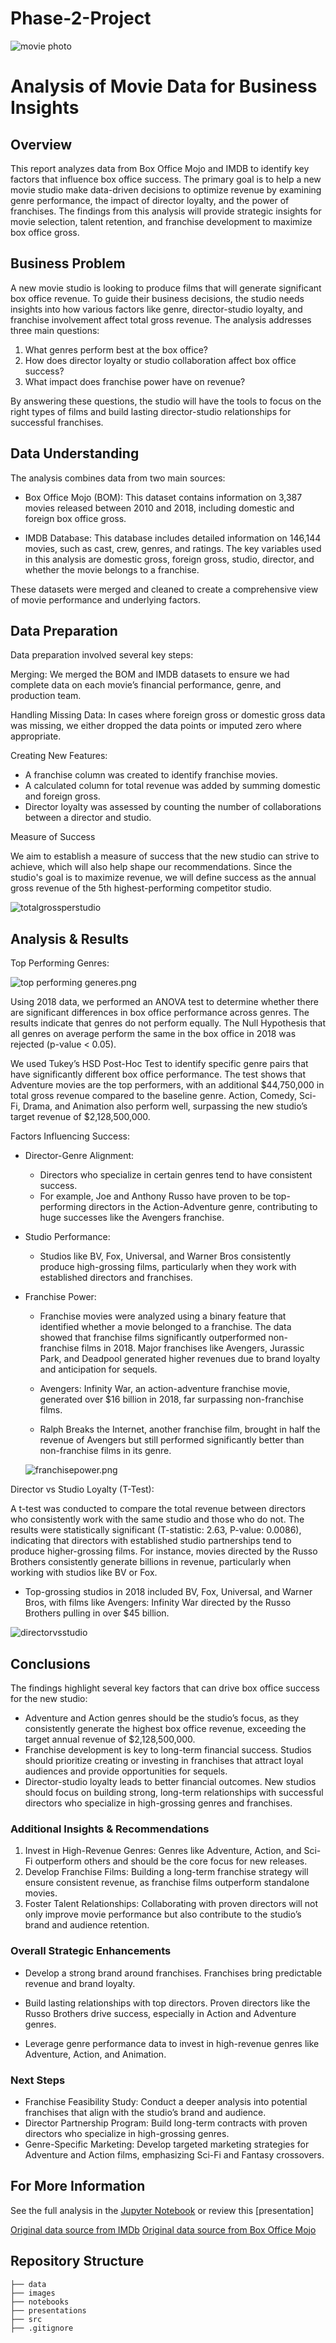
# Phase-2-Project
![movie photo](<images/premium_photo-1661675440353-6a6019c95bc7.jpeg>)
# Analysis of Movie Data for Business Insights

## Overview
This report analyzes data from Box Office Mojo and IMDB to identify key factors that influence box office success. The primary goal is to help a new movie studio make data-driven decisions to optimize revenue by examining genre performance, the impact of director loyalty, and the power of franchises. The findings from this analysis will provide strategic insights for movie selection, talent retention, and franchise development to maximize box office gross.

## Business Problem 
A new movie studio is looking to produce films that will generate significant box office revenue. To guide their business decisions, the studio needs insights into how various factors like genre, director-studio loyalty, and franchise involvement affect total gross revenue. The analysis addresses three main questions:

  1. What genres perform best at the box office?
  2. How does director loyalty or studio collaboration affect box office success?
  3. What impact does franchise power have on revenue?

By answering these questions, the studio will have the tools to focus on the right types of films and build lasting director-studio relationships for successful franchises.

## Data Understanding 
The analysis combines data from two main sources:

- Box Office Mojo (BOM): This dataset contains information on 3,387 movies released between 2010 and 2018, including domestic and foreign box office gross.

- IMDB Database: This database includes detailed information on 146,144 movies, such as cast, crew, genres, and ratings. The key variables used in this analysis are domestic gross, foreign gross, studio, director, and whether the movie belongs to a franchise.

These datasets were merged and cleaned to create a comprehensive view of movie performance and underlying factors.

## Data Preparation
Data preparation involved several key steps:

Merging: We merged the BOM and IMDB datasets to ensure we had complete data on each movie’s financial performance, genre, and production team.

Handling Missing Data: In cases where foreign gross or domestic gross data was missing, we either dropped the data points or imputed zero where appropriate.

Creating New Features:

- A franchise column was created to identify franchise movies.
- A calculated column for total revenue was added by summing domestic and foreign gross.
- Director loyalty was assessed by counting the number of collaborations between a director and studio.

Measure of Success

We aim to establish a measure of success that the new studio can strive to achieve, which will also help shape our recommendations. Since the studio's goal is to maximize revenue, we will define success as the annual gross revenue of the 5th highest-performing competitor studio.

 ![totalgrossperstudio](<images/total gross per studio.png>)   

## Analysis & Results
Top Performing Genres:

![top performing generes.png](<images/top performing generes.png>)

Using 2018 data, we performed an ANOVA test to determine whether there are significant differences in box office performance across genres. The results indicate that genres do not perform equally. The Null Hypothesis that all genres on average perform the same in the box office in 2018 was rejected (p-value < 0.05).

We used Tukey’s HSD Post-Hoc Test to identify specific genre pairs that have significantly different box office performance. The test shows that Adventure movies are the top performers, with an additional $44,750,000 in total gross revenue compared to the baseline genre. Action, Comedy, Sci-Fi, Drama, and Animation also perform well, surpassing the new studio’s target revenue of $2,128,500,000.
  
Factors Influencing Success:
- Director-Genre Alignment: 
   - Directors who specialize in certain genres tend to have consistent success.
   - For example, Joe and Anthony Russo have proven to be top-performing directors in the Action-Adventure genre, contributing to huge successes like the Avengers franchise.
  
- Studio Performance:
   - Studios like BV, Fox, Universal, and Warner Bros consistently produce high-grossing films, particularly when they work with established directors and franchises.

- Franchise Power:
   - Franchise movies were analyzed using a binary feature that identified whether a movie belonged to a franchise. The data showed that franchise films significantly outperformed non-franchise films in 2018. Major franchises like Avengers, Jurassic Park, and Deadpool generated higher revenues due to brand loyalty and anticipation for sequels.

   - Avengers: Infinity War, an action-adventure franchise movie, generated over $16 billion in 2018, far surpassing non-franchise films.
   - Ralph Breaks the Internet, another franchise film, brought in half the revenue of Avengers but still performed significantly better than non-franchise films in its genre.

  ![franchisepower.png](<images/franchisepower.png>)
   
Director vs Studio Loyalty (T-Test):

A t-test was conducted to compare the total revenue between directors who consistently work with the same studio and those who do not. The results were statistically significant (T-statistic: 2.63, P-value: 0.0086), indicating that directors with established studio partnerships tend to produce higher-grossing films. For instance, movies directed by the Russo Brothers consistently generate billions in revenue, particularly when working with studios like BV or Fox.

   - Top-grossing studios in 2018 included BV, Fox, Universal, and Warner Bros, with films like Avengers: Infinity War directed by the Russo Brothers pulling in over $45 billion.

  ![directorvsstudio](<images/output.png>)   

## Conclusions
The findings highlight several key factors that can drive box office success for the new studio:

- Adventure and Action genres should be the studio’s focus, as they consistently generate the highest box office revenue, exceeding the target annual revenue of $2,128,500,000.
- Franchise development is key to long-term financial success. Studios should prioritize creating or investing in franchises that attract loyal audiences and provide opportunities for sequels.
- Director-studio loyalty leads to better financial outcomes. New studios should focus on building strong, long-term relationships with successful directors who specialize in high-grossing genres and franchises.


### **Additional Insights & Recommendations**
1. Invest in High-Revenue Genres: Genres like Adventure, Action, and Sci-Fi outperform others and should be the core focus for new releases.
2. Develop Franchise Films: Building a long-term franchise strategy will ensure consistent revenue, as franchise films outperform standalone movies.
3. Foster Talent Relationships: Collaborating with proven directors will not only improve movie performance but also contribute to the studio’s brand and audience retention.

 ### **Overall Strategic Enhancements**
- Develop a strong brand around franchises. Franchises bring predictable revenue and brand loyalty.

- Build lasting relationships with top directors. Proven directors like the Russo Brothers drive success, especially in Action and Adventure genres.

- Leverage genre performance data to invest in high-revenue genres like Adventure, Action, and Animation.
 
 ### Next Steps
- Franchise Feasibility Study: Conduct a deeper analysis into potential franchises that align with the studio’s brand and audience.
- Director Partnership Program: Build long-term contracts with proven directors who specialize in high-grossing genres.
- Genre-Specific Marketing: Develop targeted marketing strategies for Adventure and Action films, emphasizing Sci-Fi and Fantasy crossovers.
 ## For More Information
 
 See the full analysis in the [Jupyter Notebook](https://github.com/quadrillionaiire/Phase-2-Project/blob/main/notebooks/phase_2_project.ipynb) or review this [presentation]

[Original data source from IMDb](https://www.imdb.com/)
[Original data source from Box Office Mojo]([https://www.imdb.com/](https://www.boxofficemojo.com/))

 ## Repository Structure 

```
├── data
├── images
├── notebooks
├── presentations
├── src
├── .gitignore
```
